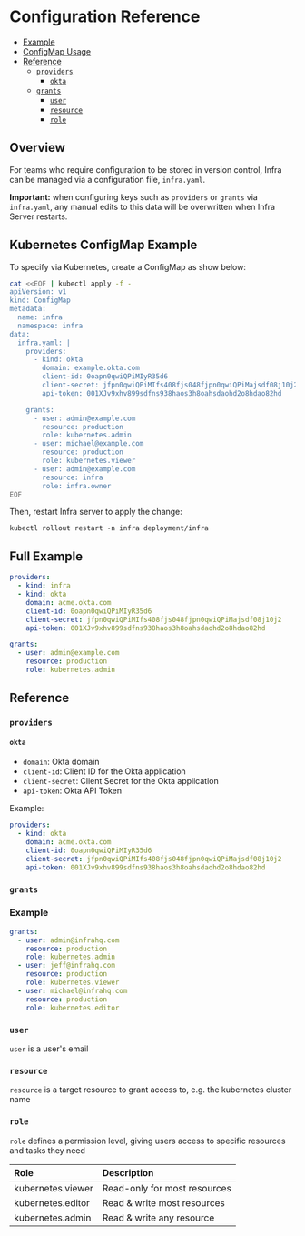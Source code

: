 # Configuration Reference

* [Example](#example)
* [ConfigMap Usage](#configmap-usage)
* [Reference](#reference)
  * [`providers`](#providers)
    * [`okta`](#okta)
  * [`grants`](#grants)
    * [`user`](#user)
    * [`resource`](#resource)
    * [`role`](#role)

## Overview

For teams who require configuration to be stored in version control, Infra can be managed via a configuration file, `infra.yaml`.

**Important:** when configuring keys such as `providers` or `grants` via `infra.yaml`, any manual edits to this data will be overwritten when Infra Server restarts.

## Kubernetes ConfigMap Example

To specify via Kubernetes, create a ConfigMap as show below:

```bash
cat <<EOF | kubectl apply -f -
apiVersion: v1
kind: ConfigMap
metadata:
  name: infra
  namespace: infra
data:
  infra.yaml: |
    providers:
      - kind: okta
        domain: example.okta.com
        client-id: 0oapn0qwiQPiMIyR35d6
        client-secret: jfpn0qwiQPiMIfs408fjs048fjpn0qwiQPiMajsdf08j10j2
        api-token: 001XJv9xhv899sdfns938haos3h8oahsdaohd2o8hdao82hd

    grants:
      - user: admin@example.com
        resource: production
        role: kubernetes.admin
      - user: michael@example.com
        resource: production
        role: kubernetes.viewer
      - user: admin@example.com
        resource: infra
        role: infra.owner
EOF
```

Then, restart Infra server to apply the change:

```
kubectl rollout restart -n infra deployment/infra
```

## Full Example

```yaml
providers:
  - kind: infra
  - kind: okta
    domain: acme.okta.com
    client-id: 0oapn0qwiQPiMIyR35d6
    client-secret: jfpn0qwiQPiMIfs408fjs048fjpn0qwiQPiMajsdf08j10j2
    api-token: 001XJv9xhv899sdfns938haos3h8oahsdaohd2o8hdao82hd

grants:
  - user: admin@example.com
    resource: production
    role: kubernetes.admin
```


## Reference

### `providers`

#### `okta`

* `domain`: Okta domain
* `client-id`: Client ID for the Okta application
* `client-secret`: Client Secret for the Okta application
* `api-token`: Okta API Token

Example:

```yaml
providers:
  - kind: okta
    domain: acme.okta.com
    client-id: 0oapn0qwiQPiMIyR35d6
    client-secret: jfpn0qwiQPiMIfs408fjs048fjpn0qwiQPiMajsdf08j10j2
    api-token: 001XJv9xhv899sdfns938haos3h8oahsdaohd2o8hdao82hd
```

### `grants`

### Example

```yaml
grants:
  - user: admin@infrahq.com
    resource: production
    role: kubernetes.admin
  - user: jeff@infrahq.com
    resource: production
    role: kubernetes.viewer
  - user: michael@infrahq.com
    resource: production
    role: kubernetes.editor
```

### `user`

`user` is a user's email

### `resource`

`resource` is a target resource to grant access to, e.g. the kubernetes cluster name

### `role`

`role` defines a permission level, giving users access to specific resources and tasks they need

| Role                    | Description                        |
| :--------               | :------------------------------    |
| kubernetes.viewer       | Read-only for most resources       |
| kubernetes.editor       | Read & write most resources        |
| kubernetes.admin        | Read & write any resource          |
